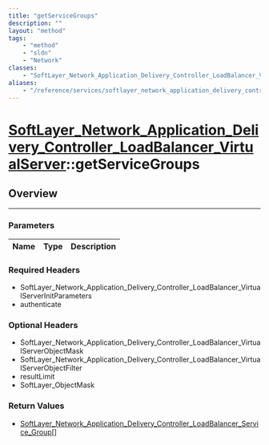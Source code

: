 ```yaml
---
title: "getServiceGroups"
description: ""
layout: "method"
tags:
    - "method"
    - "sldn"
    - "Network"
classes:
    - "SoftLayer_Network_Application_Delivery_Controller_LoadBalancer_VirtualServer"
aliases:
    - "/reference/services/softlayer_network_application_delivery_controller_loadbalancer_virtualserver/getServiceGroups"
---
```

# [SoftLayer_Network_Application_Delivery_Controller_LoadBalancer_VirtualServer](/reference/services/SoftLayer_Network_Application_Delivery_Controller_LoadBalancer_VirtualServer)::getServiceGroups





## Overview 


-----

### Parameters 
|Name | Type | Description |
| --- | --- | --- |


### Required Headers
* SoftLayer_Network_Application_Delivery_Controller_LoadBalancer_VirtualServerInitParameters
* authenticate


### Optional Headers
* SoftLayer_Network_Application_Delivery_Controller_LoadBalancer_VirtualServerObjectMask
* SoftLayer_Network_Application_Delivery_Controller_LoadBalancer_VirtualServerObjectFilter
* resultLimit
* SoftLayer_ObjectMask

### Return Values
* <a href='/reference/datatypes/SoftLayer_Network_Application_Delivery_Controller_LoadBalancer_Service_Group'>SoftLayer_Network_Application_Delivery_Controller_LoadBalancer_Service_Group[] </a>




